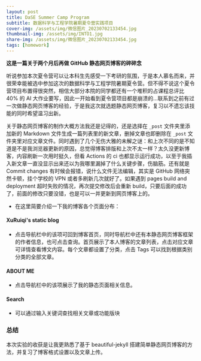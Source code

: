 ```yaml
---
layout: post
title: DaSE Summer Camp Program
subtitle: 数据科学与工程学院暑期夏令营实践项目
cover-img: /assets/img/微信图片_20230702133454.jpg
thumbnail-img: /assets/img/INTO1.jpg
share-img: /assets/img/微信图片_20230702133454.jpg
tags: [homework]
---
```


**这是一篇关于两个月后再做 GitHub 静态网页博客的碎碎念**

听说参加本次夏令营可以让本科生先感受一下考研的氛围，于是本人慕名而来，并很荣幸能被选中参加这次的数据科学与工程学院暑期夏令营。但不得不说这个夏令营项目布置得很突然，相信大部分本院的同学都还有一个堆积的占课程总评比 40% 的 AI 大作业要写，因此一开始看到夏令营项目都是崩溃的...联系到之前有过一次做静态网页博客的经验，于是我这次就选题静态网页博客，复习以不遗忘该技能的同时希望温习出新。

关于静态网页博客的制作大概方法我还是记得的，还是选择在 `_post` 文件夹里添加新的 Markdown 文件生成一篇列表里的新文章，删掉文章也即删除在 `_post` 文件夹里对应文章文件。同时遇到了几个无伤大雅的未解之谜：和上次不同的是不知道是不是我浏览器更新的原因，总觉得博客排版和上次不太一样？太久没更新博客，内容刷新一次用时挺久，但看 Actions 的 ci 也都显示运行成功，以至于我插入新文章一直没显示出来还以为我哪里漏掉了什么关键步骤，伤脑筋。还有就是 Commit changes 有时候会报错，说什么文件无法编辑，其实是 GitHub 网络突然卡顿，挂个学校的 VPN 或者多刷新几次就好了。如果遇到 pages build and deployment 超时失败的情况，再次提交修改后会重新 build，只要后面的成功了，前面的修改只要没错，也是可以一并更新到网页博客上的。

- 在这里简要介绍一下我的博客各个页面分布：

#### XuRuiqi's static blog
- 点击导航栏中的该项可回到博客首页，同时导航栏中还有本静态网页博客框架的作者信息，也可点击查询。首页展示了本人博客的文章列表，点击对应文章可详情查看博文内容。每个文章都设置了分类，点击 Tags 可以找到根据类别分类的全部文章。

#### ABOUT ME
- 点击导航栏中的该项展示了我的静态页面相关信息。

#### Search
- 可以通过输入关键词查找相关文章或功能版块

### 总结
本次实验的收获是让我更熟悉了基于 beautiful-jekyll 搭建简单静态网页博客的方法，并复习了博客格式设置以及文章上传。
